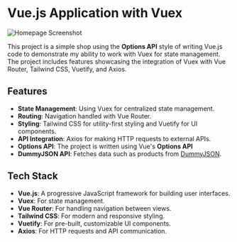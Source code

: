 # Vue.js Application with Vuex

![Homepage Screenshot](./public/images/homepage.png)

This project is a simple shop using the **Options API** style of writing Vue.js code to demonstrate my ability to work
with Vuex
for state management. The project
includes features showcasing the integration of Vuex with Vue Router, Tailwind CSS, Vuetify, and Axios.

## Features

- **State Management**: Using Vuex for centralized state management.
- **Routing**: Navigation handled with Vue Router.
- **Styling**: Tailwind CSS for utility-first styling and Vuetify for UI components.
- **API Integration**: Axios for making HTTP requests to external APIs.
- **Options API**: The project is written using Vue's **Options API**
- **DummyJSON API**: Fetches data such as products from [DummyJSON](https://dummyjson.com/).

## Tech Stack

- **Vue.js**: A progressive JavaScript framework for building user interfaces.
- **Vuex**: For state management.
- **Vue Router**: For handling navigation between views.
- **Tailwind CSS**: For modern and responsive styling.
- **Vuetify**: For pre-built, customizable UI components.
- **Axios**: For HTTP requests and API communication.

